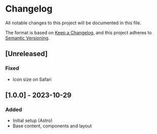 # Changelog

All notable changes to this project will be documented in this file.

The format is based on [Keep a Changelog](https://keepachangelog.com/en/1.0.0/),
and this project adheres to [Semantic Versioning](https://semver.org/spec/v2.0.0.html).

## [Unreleased]

### Fixed
- Icon size on Safari

## [1.0.0] - 2023-10-29

### Added
- Initial setup (Astro)
- Base content, components and layout